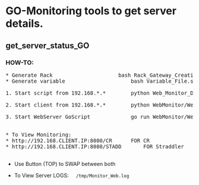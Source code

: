 # GO-Monitoring tools to get server details.

## get_server_status_GO

### HOW-TO:

<pre>
* Generate Rack 	  		        bash Rack_Gateway_Creation.sh
* Generate variable 			        bash Variable_File.sh

1. Start script from 192.168.*.*		python Web_Monitor_DataGenerator.py

2. Start client from 192.168.*.*		python WebMonitor/Web_Monitor_JSON_Client.py

3. Start WebServer GoScript		        go run WebMonitor/WebMonitor_Server.go


* To View Monitoring:
* http://192.168.CLIENT.IP:8080/CR		FOR CR
* http://192.168.CLIENT.IP:8080/STADD		FOR Straddler

</pre>
* Use Button (TOP) to SWAP between both

* To View Server LOGS:    &nbsp;&nbsp;&nbsp; `/tmp/Monitor_Web.log`
